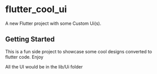 # flutter_cool_ui

A new Flutter project with some Custom Ui(s).

## Getting Started

This is a fun side project to showcase some cool designs converted to flutter code. Enjoy

All the UI would be in the lib/Ui folder
